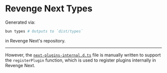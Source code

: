 # Revenge Next Types

Generated via:

```bash
bun types # Outputs to `dist/types`
```

in Revenge Next's repository.

---

However, the [`next-plugins-internal.d.ts`](./next-plugins-internal.d.ts) file is manually written to support the `registerPlugin` function, which is used to register plugins internally in Revenge Next.
